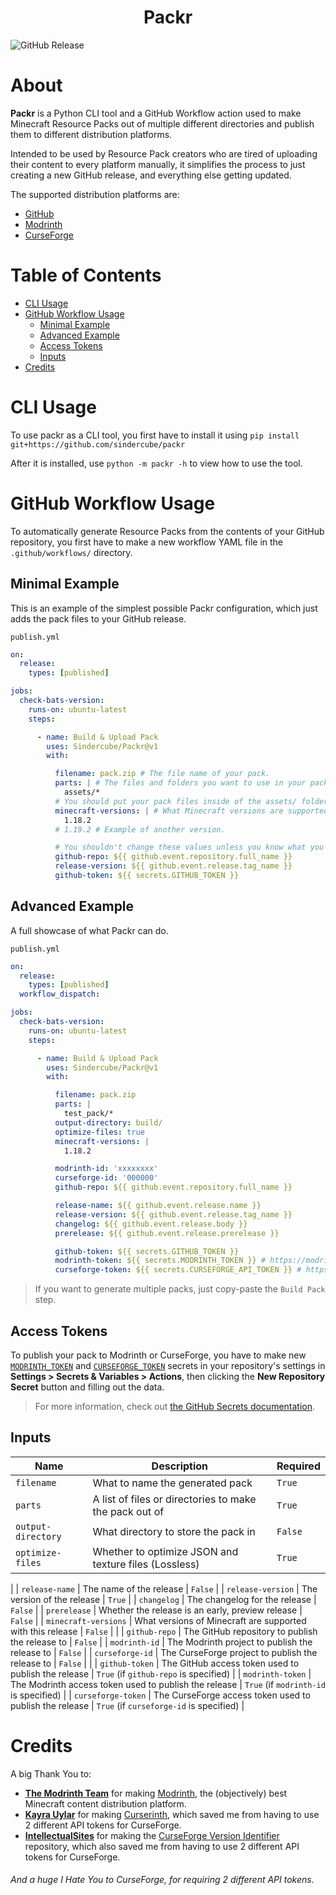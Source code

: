 <p align="center">
  <h1 align="center"><b>Packr</b></h1>
  <img align="center" alt="GitHub Release" src="https://img.shields.io/github/v/release/Sindercube/Packr?include_prereleases">
</p>

# About

**Packr** is a Python CLI tool and a GitHub Workflow action used to make Minecraft Resource Packs out of multiple different directories and publish them to different distribution platforms.

Intended to be used by Resource Pack creators who are tired of uploading their content to every platform manually, it simplifies the process to just creating a new GitHub release, and everything else getting updated.

The supported distribution platforms are:
- [GitHub](https://github.com)
- [Modrinth](https://modrinth.com/)
- [CurseForge](https://curseforge.com/)

# Table of Contents 

- [CLI Usage](#cli-usage)
- [GitHub Workflow Usage](#github-workflow-usage)
  - [Minimal Example](#minimal-example)
  - [Advanced Example](#advanced-example)
  - [Access Tokens](#access-tokens)
  - [Inputs](#inputs)
- [Credits](#credits)

# CLI Usage

To use packr as a CLI tool, you first have to install it using `pip install git+https://github.com/sindercube/packr`

After it is installed, use `python -m packr -h` to view how to use the tool.

# GitHub Workflow Usage

<!--
> Click [here](https://github.com/Sorrowfall/RP-Example/generate) to create a new repository with the workflow already set up.
Remember to edit `.github/workflows/build-packs.yml` to set up packr correctly for your pack.
-->

To automatically generate Resource Packs from the contents of your GitHub repository, you first have to make a new workflow YAML file in the `.github/workflows/` directory.

## Minimal Example

This is an example of the simplest possible Packr configuration, which just adds the pack files to your GitHub release.

`publish.yml`
```yaml
on:
  release:
    types: [published]

jobs:
  check-bats-version:
    runs-on: ubuntu-latest
    steps:

      - name: Build & Upload Pack
        uses: Sindercube/Packr@v1
        with:

          filename: pack.zip # The file name of your pack.
          parts: | # The files and folders you want to use in your pack. Separated with new lines.
            assets/*
          # You should put your pack files inside of the assets/ folder, but you can change which folder is used with this. 
          minecraft-versions: | # What Minecraft versions are supported by your pack. Add every new version on a new line.
            1.18.2
          # 1.19.2 # Example of another version.

          # You shouldn't change these values unless you know what you're doing
          github-repo: ${{ github.event.repository.full_name }}
          release-version: ${{ github.event.release.tag_name }}
          github-token: ${{ secrets.GITHUB_TOKEN }}
```

## Advanced Example

A full showcase of what Packr can do.

`publish.yml`
```yaml
on:
  release:
    types: [published]
  workflow_dispatch:

jobs:
  check-bats-version:
    runs-on: ubuntu-latest
    steps:

      - name: Build & Upload Pack
        uses: Sindercube/Packr@v1
        with:

          filename: pack.zip
          parts: |
            test_pack/*
          output-directory: build/ 
          optimize-files: true
          minecraft-versions: |
            1.18.2

          modrinth-id: 'xxxxxxxx'
          curseforge-id: '000000'
          github-repo: ${{ github.event.repository.full_name }}

          release-name: ${{ github.event.release.name }}
          release-version: ${{ github.event.release.tag_name }}
          changelog: ${{ github.event.release.body }}
          prerelease: ${{ github.event.release.prerelease }}

          github-token: ${{ secrets.GITHUB_TOKEN }}
          modrinth-token: ${{ secrets.MODRINTH_TOKEN }} # https://modrinth.com/settings/account
          curseforge-token: ${{ secrets.CURSEFORGE_API_TOKEN }} # https://www.curseforge.com/account/api-tokens
```

> If you want to generate multiple packs, just copy-paste the `Build Pack` step.

## Access Tokens

To publish your pack to Modrinth or CurseForge, you have to make new [`MODRINTH_TOKEN`](https://modrinth.com/settings/account) and [`CURSEFORGE_TOKEN`](https://www.curseforge.com/account/api-tokens) secrets in your repository's settings in **Settings > Secrets & Variables > Actions**, then clicking the **New Repository Secret** button and filling out the data.

> For more information, check out [the GitHub Secrets documentation](https://docs.github.com/en/actions/security-guides/encrypted-secrets#creating-encrypted-secrets-for-a-repository).

## Inputs

| Name | Description | Required |
| - | - | - |
| `filename` | What to name the generated pack | `True` |
| `parts` | A list of files or directories to make the pack out of | `True` |
| `output-directory` | What directory to store the pack in | `False` |
| `optimize-files` | Whether to optimize JSON and texture files (Lossless) | `True` |
|
| `release-name` | The name of the release | `False` |
| `release-version` | The version of the release | `True` |
| `changelog` | The changelog for the release | `False` |
| `prerelease` | Whether the release is an early, preview release | `False` |
| `minecraft-versions` | What versions of Minecraft are supported with this release | `False` |
|
| `github-repo` | The GitHub repository to publish the release to | `False` |
| `modrinth-id` | The Modrinth project to publish the release to | `False` |
| `curseforge-id` | The CurseForge project to publish the release to | `False` |
|
| `github-token` | The GitHub access token used to publish the release | `True` (if `github-repo` is specified) |
| `modrinth-token` | The Modrinth access token used to publish the release | `True` (if `modrinth-id` is specified) |
| `curseforge-token` | The CurseForge access token used to publish the release | `True` (if `curseforge-id` is specified) |

# Credits

A big Thank You to:
- [**The Modrinth Team**](https://github.com/orgs/modrinth/people) for making [Modrinth](https://modrinth.com/), the (objectively) best Minecraft content distribution platform.
- [**Kayra Uylar**](https://github.com/kuylar) for making [Curserinth](https://curserinth.kuylar.dev/), which saved me from having to use 2 different API tokens for CurseForge.
- [**IntellectualSites**](https://github.com/IntellectualSites) for making the [CurseForge Version Identifier](https://github.com/IntellectualSites/CurseForge-version-identifier) repository, which also saved me from having to use 2 different API tokens for CurseForge.

###### And a huge I Hate You to CurseForge, for requiring 2 different API tokens.